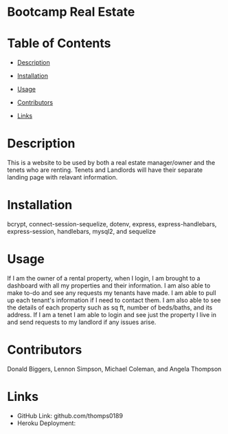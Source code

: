 # Bootcamp Real Estate

# Table of Contents

- [Description](#description)

- [Installation](#installation)

- [Usage](#usage)

- [Contributors](#contributors)

- [Links](#github)

# Description

This is a website to be used by both a real estate manager/owner and the tenets who are renting. Tenets and Landlords will have their separate landing page with relavant information.

# Installation

bcrypt, connect-session-sequelize, dotenv, express, express-handlebars, express-session, handlebars, mysql2, and sequelize

# Usage

If I am the owner of a rental property, when I login, I am brought to a dashboard with all my properties and their information. I am also able to make to-do and see any requests my tenants have made. I am able to pull up each tenant's information if I need to contact them. I am also able to see the details of each property such as sq ft, number of beds/baths, and its address. If I am a tenet I am able to login and see just the property I live in and send requests to my landlord if any issues arise.

# Contributors

Donald Biggers, Lennon Simpson, Michael Coleman, and Angela Thompson

# Links

- GitHub Link: github.com/thomps0189
- Heroku Deployment:
